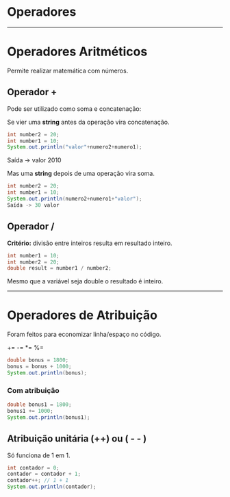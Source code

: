 # Operadores
***
# Operadores Aritméticos
Permite realizar matemática com números.
## Operador +
Pode ser utilizado como soma e concatenação:

Se vier uma **string** antes da operação vira concatenação.

```java
int number2 = 20;
int number1 = 10;
System.out.println("valor"+numero2+numero1);
```
Saída → valor 2010

Mas uma **string** depois de uma operação vira soma.

```java
int number2 = 20;
int number1 = 10;
System.out.println(numero2+numero1+"valor");
Saída -> 30 valor
```
## Operador /

**Critério:** divisão entre inteiros resulta em resultado inteiro.

```java
int number1 = 10;
int number2 = 20;
double result = number1 / number2;
```
Mesmo que a variável seja double o resultado é inteiro.
***
# Operadores de Atribuição
Foram feitos para economizar linha/espaço no código.

+=  -=   *=  %=

```java
double bonus = 1800;
bonus = bonus + 1000;
System.out.println(bonus);
```

### Com atribuição

```java
double bonus1 = 1800;
bonus1 += 1000;
System.out.println(bonus1);
```

## Atribuição unitária (++) ou ( - - )

Só funciona de 1 em 1.
```java
int contador = 0;
contador = contador + 1;
contador++; // 1 + 1
System.out.println(contador);
```